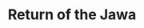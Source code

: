 ---
mission_id: rotjawa
editorsChoice:
title: "Return of the Jawa"
authors: 
    - "Gary Console"
date:
filename: 
description: "The Rebellion has found another secret Imperial base to dispose of. This base is being used to train Jawas to be stormtroopers because, after the bad PR of losing two Death Stars, the Empire is desperate for recruits. The Empire has realized that building self-destruct mechanisms into every base is a bad idea, and Kyle Katarn is called upon to disable the base's defenses so the Rebel fleet can nuke the site from above."
cover: "rotjawa.png"
levelReplaced:	SECBASE
difficulty: no
bm:	yes
fme: no
wax: yes
three_do: yes
voc: no
gmd: no
vue: no
lfd: no
base: "New level from scratch" 
editors: "DFUSE"

---